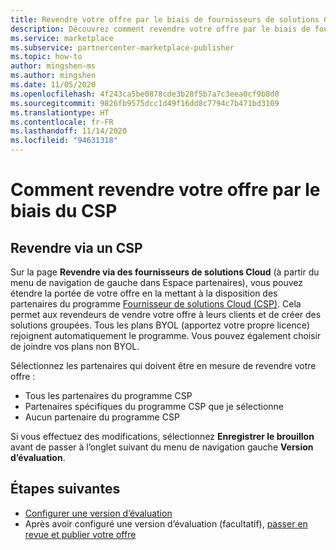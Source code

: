 ```yaml
---
title: Revendre votre offre par le biais de fournisseurs de solutions Cloud (CSP) sur Place de marché Azure
description: Découvrez comment revendre votre offre par le biais de fournisseurs de solutions Cloud (CSP) sur Place de marché Azure.
ms.service: marketplace
ms.subservice: partnercenter-marketplace-publisher
ms.topic: how-to
author: mingshen-ms
ms.author: mingshen
ms.date: 11/05/2020
ms.openlocfilehash: 4f243ca5be0878cde3b28f5b7a7c3eea0cf9b8d0
ms.sourcegitcommit: 9826fb9575dcc1d49f16dd8c7794c7b471bd3109
ms.translationtype: HT
ms.contentlocale: fr-FR
ms.lasthandoff: 11/14/2020
ms.locfileid: "94631318"
---
```

# <a name="how-to-resell-your-offer-through-csp"></a>Comment revendre votre offre par le biais du CSP

## <a name="resell-through-csp"></a>Revendre via un CSP

Sur la page **Revendre via des fournisseurs de solutions Cloud** (à partir du menu de navigation de gauche dans Espace partenaires), vous pouvez étendre la portée de votre offre en la mettant à la disposition des partenaires du programme [Fournisseur de solutions Cloud (CSP)](https://azure.microsoft.com/offers/ms-azr-0145p/). Cela permet aux revendeurs de vendre votre offre à leurs clients et de créer des solutions groupées. Tous les plans BYOL (apportez votre propre licence) rejoignent automatiquement le programme. Vous pouvez également choisir de joindre vos plans non BYOL.

Sélectionnez les partenaires qui doivent être en mesure de revendre votre offre :

- Tous les partenaires du programme CSP
- Partenaires spécifiques du programme CSP que je sélectionne
- Aucun partenaire du programme CSP

Si vous effectuez des modifications, sélectionnez **Enregistrer le brouillon** avant de passer à l’onglet suivant du menu de navigation gauche **Version d’évaluation**.

## <a name="next-steps"></a>Étapes suivantes

- [Configurer une version d’évaluation](azure-resource-manager-test-drive.md)
- Après avoir configuré une version d’évaluation (facultatif), [passer en revue et publier votre offre](review-publish-offer.md)
